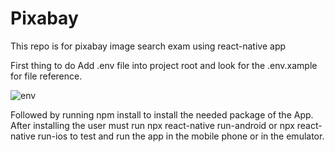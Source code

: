# Pixabay
This repo is for pixabay image search exam using react-native app 

First thing to do Add .env file into project root and look for the .env.xample for file reference.


![env](https://user-images.githubusercontent.com/23740887/153553300-eaf940d9-2525-4e10-aa21-b46b64b2bac5.PNG)


Followed by running npm install to install the needed package of the App. After installing the user must run npx react-native run-android or npx react-native run-ios to test and run the app in the mobile phone or in the emulator.




